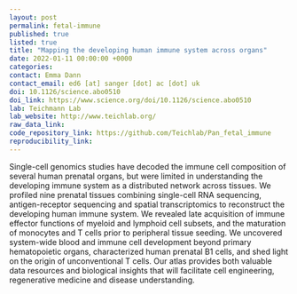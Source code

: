 ```yaml
---
layout: post
permalink: fetal-immune
published: true
listed: true
title: "Mapping the developing human immune system across organs"
date: 2022-01-11 00:00:00 +0000
categories: 
contact: Emma Dann
contact_email: ed6 [at] sanger [dot] ac [dot] uk
doi: 10.1126/science.abo0510
doi_link: https://www.science.org/doi/10.1126/science.abo0510
lab: Teichmann Lab
lab_website: http://www.teichlab.org/
raw_data_link: 
code_repository_link: https://github.com/Teichlab/Pan_fetal_immune
reproducibility_link:
---
```

Single-cell genomics studies have decoded the immune cell composition of several human prenatal organs, but were limited in understanding the developing immune system as a distributed network across tissues. We profiled nine prenatal tissues combining single-cell RNA sequencing, antigen-receptor sequencing and spatial transcriptomics to reconstruct the developing human immune system. We revealed late acquisition of immune effector functions of myeloid and lymphoid cell subsets, and the maturation of monocytes and T cells prior to peripheral tissue seeding. We uncovered system-wide blood and immune cell development beyond primary hematopoietic organs, characterized human prenatal B1 cells, and shed light on the origin of unconventional T cells. Our atlas provides both valuable data resources and biological insights that will facilitate cell engineering, regenerative medicine and disease understanding. 